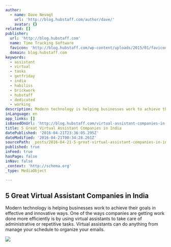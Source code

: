 ```yaml
---
author:
  - name: Dave Nevogt
    url: 'http://blog.hubstaff.com/author/dave/'
    avatar: {}
related: []
publisher:
  url: 'http://blog.hubstaff.com'
  name: Time Tracking Software
  favicon: 'http://blog.hubstaff.com/wp-content/uploads/2015/01/favicon1.png'
  domain: blog.hubstaff.com
keywords:
  - assistant
  - virtual
  - tasks
  - getfriday
  - india
  - habiliss
  - brickwork
  - hubstaff
  - dedicated
  - working
description: Modern technology is helping businesses work to achieve their goals in effective and innovative ways. One of the ways companies are getting work done more efficiently is by using virtual assistants to take care of administrative or repetitive tasks. Virtual assistants can do anything from manage your schedule to organize your emails.
inLanguage: en
app_links: []
isBasedOnUrl: 'http://blog.hubstaff.com/virtual-assistant-companies-in-india/'
title: 5 Great Virtual Assistant Companies in India
datePublished: '2016-04-21T23:36:05.295Z'
dateModified: '2016-04-21T00:34:28.261Z'
sourcePath: _posts/2016-04-21-5-great-virtual-assistant-companies-in-india.md
published: true
inFeed: true
hasPage: false
inNav: false
_context: 'http://schema.org'
_type: MediaObject

---
```

<article style=""><h1>5 Great Virtual Assistant Companies in India</h1><p>Modern technology is helping businesses work to achieve their goals in effective and innovative ways. One of the ways companies are getting work done more efficiently is by using virtual assistants to take care of administrative or repetitive tasks. Virtual assistants can do anything from manage your schedule to organize your emails.</p><img src="http://blog.hubstaff.com/wp-content/uploads/2015/05/Brickwork-India-e1432652770360.jpg" /></article>